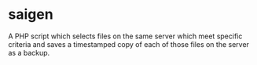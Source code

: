 # saigen
A PHP script which selects files on the same server which meet specific criteria and saves a timestamped copy of each of those files on the server as a backup.
